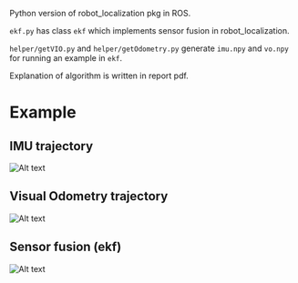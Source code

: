 Python version of robot_localization pkg in ROS.

`ekf.py` has class `ekf` which implements sensor fusion in robot_localization.

`helper/getVIO.py` and `helper/getOdometry.py` generate `imu.npy` and `vo.npy` for running an example in `ekf`.

Explanation of algorithm is written in report pdf.


# Example

## IMU trajectory
![Alt text](/pic/imu_trajectory.png "imu_trajectory")

## Visual Odometry trajectory
![Alt text](/pic/vio_trajectory.png "vio_trajectory")

## Sensor fusion (ekf)
![Alt text](/pic/VIO+IMU.png "VIO+IMU")
